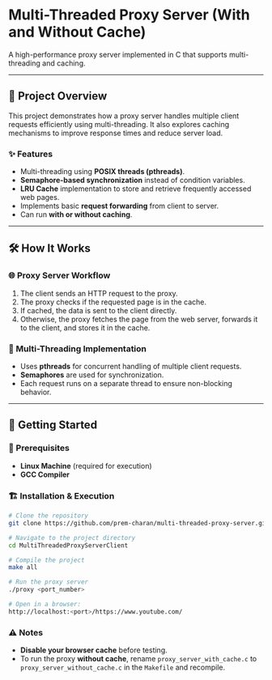 # Multi-Threaded Proxy Server (With and Without Cache)

A high-performance proxy server implemented in C that supports multi-threading and caching.

---

## 📖 Project Overview
This project demonstrates how a proxy server handles multiple client requests efficiently using multi-threading. It also explores caching mechanisms to improve response times and reduce server load.

### ✨ Features
- Multi-threading using **POSIX threads (pthreads)**.
- **Semaphore-based synchronization** instead of condition variables.
- **LRU Cache** implementation to store and retrieve frequently accessed web pages.
- Implements basic **request forwarding** from client to server.
- Can run **with or without caching**.

---

## 🛠 How It Works

### 🌐 Proxy Server Workflow
1. The client sends an HTTP request to the proxy.
2. The proxy checks if the requested page is in the cache.
3. If cached, the data is sent to the client directly.
4. Otherwise, the proxy fetches the page from the web server, forwards it to the client, and stores it in the cache.

### 🔀 Multi-Threading Implementation
- Uses **pthreads** for concurrent handling of multiple client requests.
- **Semaphores** are used for synchronization.
- Each request runs on a separate thread to ensure non-blocking behavior.

---

## 🚀 Getting Started

### 🔧 Prerequisites
- **Linux Machine** (required for execution)
- **GCC Compiler**

### 🏗 Installation & Execution
```bash
# Clone the repository
git clone https://github.com/prem-charan/multi-threaded-proxy-server.git

# Navigate to the project directory
cd MultiThreadedProxyServerClient

# Compile the project
make all

# Run the proxy server
./proxy <port_number>

# Open in a browser:
http://localhost:<port>/https://www.youtube.com/
```

### ⚠️ Notes
- **Disable your browser cache** before testing.
- To run the proxy **without cache**, rename `proxy_server_with_cache.c` to `proxy_server_without_cache.c` in the `Makefile` and recompile.
